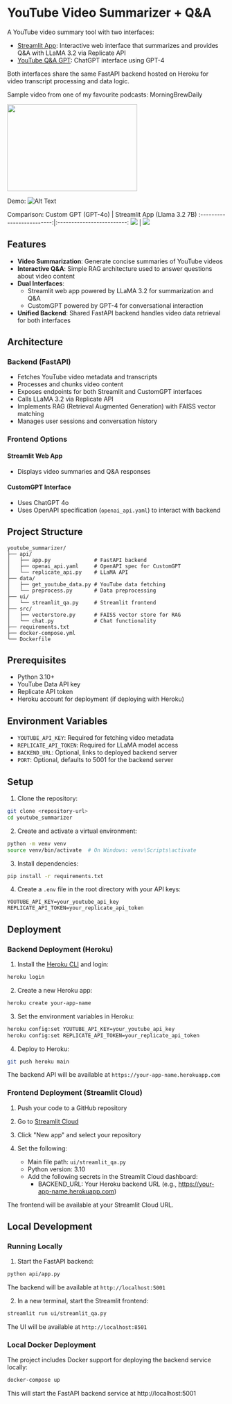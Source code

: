 # YouTube Video Summarizer + Q&A

A YouTube video summary tool with two interfaces:
- [Streamlit App](https://my-youtube-summarizer.streamlit.app/): Interactive web interface that summarizes and provides Q&A with LLaMA 3.2 via Replicate API
- [YouTube Q&A GPT](https://chatgpt.com/g/g-677692651cd88191bd497d068d804dc0-youtube-q-a): ChatGPT interface using GPT-4

Both interfaces share the same FastAPI backend hosted on Heroku for video transcript processing and data logic.

Sample video from one of my favourite podcasts: MorningBrewDaily

[<img src="https://img.youtube.com/vi/QlUcyaXiXPE/0.jpg" width="300" height="200">](https://www.youtube.com/watch?v=QlUcyaXiXPE)

Demo:
![Alt Text](images/demo.gif)

Comparison:
Custom GPT (GPT-4o)            |  Streamlit App (Llama 3.2 7B)
:-------------------------:|:-------------------------:
![](images/custom_gpt.png)  |  ![](images/streamlit_app.png)

## Features

- **Video Summarization**: Generate concise summaries of YouTube videos
- **Interactive Q&A**: Simple RAG architecture used to answer questions about video content
- **Dual Interfaces**: 
  - Streamlit web app powered by LLaMA 3.2 for summarization and Q&A
  - CustomGPT powered by GPT-4 for conversational interaction
- **Unified Backend**: Shared FastAPI backend handles video data retrieval for both interfaces

## Architecture

### Backend (FastAPI)
- Fetches YouTube video metadata and transcripts
- Processes and chunks video content
- Exposes endpoints for both Streamlit and CustomGPT interfaces
- Calls LLaMA 3.2 via Replicate API
- Implements RAG (Retrieval Augmented Generation) with FAISS vector matching
- Manages user sessions and conversation history

### Frontend Options

#### Streamlit Web App
- Displays video summaries and Q&A responses

#### CustomGPT Interface
- Uses ChatGPT 4o
- Uses OpenAPI specification (`openai_api.yaml`) to interact with backend

## Project Structure

```
youtube_summarizer/
├── api/
│   ├── app.py              # FastAPI backend
│   ├── openai_api.yaml     # OpenAPI spec for CustomGPT
│   └── replicate_api.py    # LLaMA API
├── data/
│   ├── get_youtube_data.py # YouTube data fetching
│   └── preprocess.py       # Data preprocessing
├── ui/
│   └── streamlit_qa.py     # Streamlit frontend
├── src/
│   ├── vectorstore.py      # FAISS vector store for RAG
│   └── chat.py             # Chat functionality
├── requirements.txt
├── docker-compose.yml
└── Dockerfile
```

## Prerequisites

- Python 3.10+
- YouTube Data API key
- Replicate API token
- Heroku account for deployment (if deploying with Heroku)


## Environment Variables

- `YOUTUBE_API_KEY`: Required for fetching video metadata
- `REPLICATE_API_TOKEN`: Required for LLaMA model access
- `BACKEND_URL`: Optional, links to deployed backend server
- `PORT`: Optional, defaults to 5001 for the backend server

## Setup

1. Clone the repository:
```bash
git clone <repository-url>
cd youtube_summarizer
```

2. Create and activate a virtual environment:
```bash
python -m venv venv
source venv/bin/activate  # On Windows: venv\Scripts\activate
```

3. Install dependencies:
```bash
pip install -r requirements.txt
```

4. Create a `.env` file in the root directory with your API keys:
```
YOUTUBE_API_KEY=your_youtube_api_key
REPLICATE_API_TOKEN=your_replicate_api_token
```

## Deployment

### Backend Deployment (Heroku)

1. Install the [Heroku CLI](https://devcenter.heroku.com/articles/heroku-cli) and login:
```bash
heroku login
```

2. Create a new Heroku app:
```bash
heroku create your-app-name
```

3. Set the environment variables in Heroku:
```bash
heroku config:set YOUTUBE_API_KEY=your_youtube_api_key
heroku config:set REPLICATE_API_TOKEN=your_replicate_api_token
```

4. Deploy to Heroku:
```bash
git push heroku main
```

The backend API will be available at `https://your-app-name.herokuapp.com`

### Frontend Deployment (Streamlit Cloud)

1. Push your code to a GitHub repository

2. Go to [Streamlit Cloud](https://streamlit.io/cloud)

3. Click "New app" and select your repository

4. Set the following:
   - Main file path: `ui/streamlit_qa.py`
   - Python version: 3.10
   - Add the following secrets in the Streamlit Cloud dashboard:
     - BACKEND_URL: Your Heroku backend URL (e.g., https://your-app-name.herokuapp.com)

The frontend will be available at your Streamlit Cloud URL.

## Local Development

### Running Locally

1. Start the FastAPI backend:
```bash
python api/app.py
```
The backend will be available at `http://localhost:5001`

2. In a new terminal, start the Streamlit frontend:
```bash
streamlit run ui/streamlit_qa.py
```
The UI will be available at `http://localhost:8501`

### Local Docker Deployment
The project includes Docker support for deploying the backend service locally:

```bash
docker-compose up
```
This will start the FastAPI backend service at http://localhost:5001
